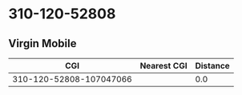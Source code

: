 # 310-120-52808
## Virgin Mobile


| CGI | Nearest CGI | Distance |
|-----|-------------|----------|
| 310-120-52808-107047066 |  | 0.0 |
